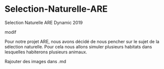 # Selection-Naturelle-ARE
Selection Naturelle ARE Dynamic 2019

modif

  Pour notre projet ARE, nous avons décidé de nous pencher sur le sujet de la sélection naturelle. Pour cela nous allons simuler plusieurs habitats dans lesquelles habiterons plusieurs animaux. 

Rajouter des images dans .md

